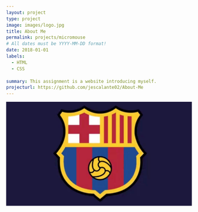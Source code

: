 ```yaml
---
layout: project
type: project
image: images/logo.jpg
title: About Me
permalink: projects/micromouse
# All dates must be YYYY-MM-DD format!
date: 2018-01-01
labels:
  - HTML
  - CSS
  
summary: This assignment is a website introducing myself.
projecturl: https://github.com/jescalante02/About-Me
---
```


<div class="ui small rounded images">
  <img class="ui image" src="../images/logo.jpg">
</div>
